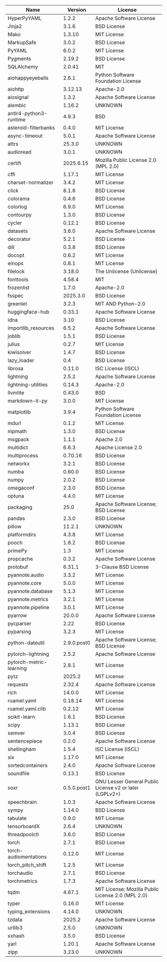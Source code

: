 | Name                    | Version     | License                                                 |
|-------------------------|-------------|---------------------------------------------------------|
| HyperPyYAML             | 1.2.2       | Apache Software License                                 |
| Jinja2                  | 3.1.6       | BSD License                                             |
| Mako                    | 1.3.10      | MIT License                                             |
| MarkupSafe              | 3.0.2       | BSD License                                             |
| PyYAML                  | 6.0.2       | MIT License                                             |
| Pygments                | 2.19.2      | BSD License                                             |
| SQLAlchemy              | 2.0.41      | MIT                                                     |
| aiohappyeyeballs        | 2.6.1       | Python Software Foundation License                      |
| aiohttp                 | 3.12.13     | Apache-2.0                                              |
| aiosignal               | 1.3.2       | Apache Software License                                 |
| alembic                 | 1.16.2      | UNKNOWN                                                 |
| antlr4-python3-runtime  | 4.9.3       | BSD                                                     |
| asteroid-filterbanks    | 0.4.0       | MIT License                                             |
| async-timeout           | 5.0.1       | Apache Software License                                 |
| attrs                   | 25.3.0      | UNKNOWN                                                 |
| audioread               | 3.0.1       | UNKNOWN                                                 |
| certifi                 | 2025.6.15   | Mozilla Public License 2.0 (MPL 2.0)                    |
| cffi                    | 1.17.1      | MIT License                                             |
| charset-normalizer      | 3.4.2       | MIT License                                             |
| click                   | 8.1.8       | BSD License                                             |
| colorama                | 0.4.6       | BSD License                                             |
| colorlog                | 6.9.0       | MIT License                                             |
| contourpy               | 1.3.0       | BSD License                                             |
| cycler                  | 0.12.1      | BSD License                                             |
| datasets                | 3.6.0       | Apache Software License                                 |
| decorator               | 5.2.1       | BSD License                                             |
| dill                    | 0.3.8       | BSD License                                             |
| docopt                  | 0.6.2       | MIT License                                             |
| einops                  | 0.8.1       | MIT License                                             |
| filelock                | 3.18.0      | The Unlicense (Unlicense)                               |
| fonttools               | 4.58.4      | MIT                                                     |
| frozenlist              | 1.7.0       | Apache-2.0                                              |
| fsspec                  | 2025.3.0    | BSD License                                             |
| greenlet                | 3.2.3       | MIT AND Python-2.0                                      |
| huggingface-hub         | 0.33.1      | Apache Software License                                 |
| idna                    | 3.10        | BSD License                                             |
| importlib_resources     | 6.5.2       | Apache Software License                                 |
| joblib                  | 1.5.1       | BSD License                                             |
| julius                  | 0.2.7       | MIT License                                             |
| kiwisolver              | 1.4.7       | BSD License                                             |
| lazy_loader             | 0.4         | BSD License                                             |
| librosa                 | 0.11.0      | ISC License (ISCL)                                      |
| lightning               | 2.5.2       | Apache Software License                                 |
| lightning-utilities     | 0.14.3      | Apache-2.0                                              |
| llvmlite                | 0.43.0      | BSD                                                     |
| markdown-it-py          | 3.0.0       | MIT License                                             |
| matplotlib              | 3.9.4       | Python Software Foundation License                      |
| mdurl                   | 0.1.2       | MIT License                                             |
| mpmath                  | 1.3.0       | BSD License                                             |
| msgpack                 | 1.1.1       | Apache 2.0                                              |
| multidict               | 6.6.3       | Apache License 2.0                                      |
| multiprocess            | 0.70.16     | BSD License                                             |
| networkx                | 3.2.1       | BSD License                                             |
| numba                   | 0.60.0      | BSD License                                             |
| numpy                   | 2.0.2       | BSD License                                             |
| omegaconf               | 2.3.0       | BSD License                                             |
| optuna                  | 4.4.0       | MIT License                                             |
| packaging               | 25.0        | Apache Software License; BSD License                    |
| pandas                  | 2.3.0       | BSD License                                             |
| pillow                  | 11.2.1      | UNKNOWN                                                 |
| platformdirs            | 4.3.8       | MIT License                                             |
| pooch                   | 1.8.2       | BSD License                                             |
| primePy                 | 1.3         | MIT License                                             |
| propcache               | 0.3.2       | Apache Software License                                 |
| protobuf                | 6.31.1      | 3-Clause BSD License                                    |
| pyannote.audio          | 3.3.2       | MIT License                                             |
| pyannote.core           | 5.0.0       | MIT License                                             |
| pyannote.database       | 5.1.3       | MIT License                                             |
| pyannote.metrics        | 3.2.1       | MIT License                                             |
| pyannote.pipeline       | 3.0.1       | MIT License                                             |
| pyarrow                 | 20.0.0      | Apache Software License                                 |
| pycparser               | 2.22        | BSD License                                             |
| pyparsing               | 3.2.3       | MIT License                                             |
| python-dateutil         | 2.9.0.post0 | Apache Software License; BSD License                    |
| pytorch-lightning       | 2.5.2       | Apache Software License                                 |
| pytorch-metric-learning | 2.8.1       | MIT License                                             |
| pytz                    | 2025.2      | MIT License                                             |
| requests                | 2.32.4      | Apache Software License                                 |
| rich                    | 14.0.0      | MIT License                                             |
| ruamel.yaml             | 0.18.14     | MIT License                                             |
| ruamel.yaml.clib        | 0.2.12      | MIT License                                             |
| scikit-learn            | 1.6.1       | BSD License                                             |
| scipy                   | 1.13.1      | BSD License                                             |
| semver                  | 3.0.4       | BSD License                                             |
| sentencepiece           | 0.2.0       | Apache Software License                                 |
| shellingham             | 1.5.4       | ISC License (ISCL)                                      |
| six                     | 1.17.0      | MIT License                                             |
| sortedcontainers        | 2.4.0       | Apache Software License                                 |
| soundfile               | 0.13.1      | BSD License                                             |
| soxr                    | 0.5.0.post1 | GNU Lesser General Public License v2 or later (LGPLv2+) |
| speechbrain             | 1.0.3       | Apache Software License                                 |
| sympy                   | 1.14.0      | BSD License                                             |
| tabulate                | 0.9.0       | MIT License                                             |
| tensorboardX            | 2.6.4       | UNKNOWN                                                 |
| threadpoolctl           | 3.6.0       | BSD License                                             |
| torch                   | 2.7.1       | BSD License                                             |
| torch-audiomentations   | 0.12.0      | MIT License                                             |
| torch_pitch_shift       | 1.2.5       | MIT License                                             |
| torchaudio              | 2.7.1       | BSD License                                             |
| torchmetrics            | 1.7.3       | Apache Software License                                 |
| tqdm                    | 4.67.1      | MIT License; Mozilla Public License 2.0 (MPL 2.0)       |
| typer                   | 0.16.0      | MIT License                                             |
| typing_extensions       | 4.14.0      | UNKNOWN                                                 |
| tzdata                  | 2025.2      | Apache Software License                                 |
| urllib3                 | 2.5.0       | UNKNOWN                                                 |
| xxhash                  | 3.5.0       | BSD License                                             |
| yarl                    | 1.20.1      | Apache Software License                                 |
| zipp                    | 3.23.0      | UNKNOWN                                                 |
